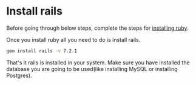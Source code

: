 # Install rails

Before going through below steps, complete the steps for [installing ruby](./../Ruby/install_ruby.md).

Once you install ruby all you need to do is install rails.
```bash
gem install rails -v 7.2.1
```

That's it rails is installed in your system. Make sure you have installed the database you are going to be used(like installing MySQL or installing Postgres).